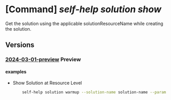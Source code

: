 # [Command] _self-help solution show_

Get the solution using the applicable solutionResourceName while creating the solution.

## Versions

### [2024-03-01-preview](/Resources/mgmt-plane/L3tzY29wZX0vcHJvdmlkZXJzL21pY3Jvc29mdC5oZWxwL3NvbHV0aW9ucy97fQ==/2024-03-01-preview.xml) **Preview**

<!-- mgmt-plane /{scope}/providers/microsoft.help/solutions/{} 2024-03-01-preview -->

#### examples

- Show Solution at Resource Level
  ```bash
      self-help solution warmup --solution-name solution-name --parameters {} --scope 'subscriptions/00000000-0000-0000-0000-000000000000/resourceGroups/myresourceGroup/providers/Microsoft.KeyVault/vaults/test-keyvault-non-read'
  ```
